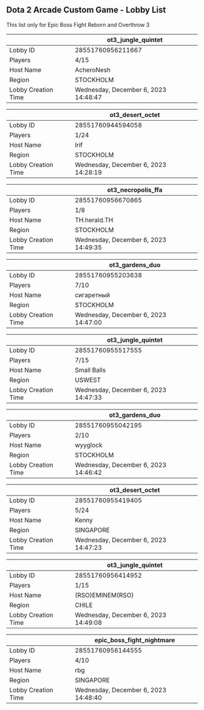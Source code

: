 ## Dota 2 Arcade Custom Game - Lobby List

This list only for Epic Boss Fight Reborn and Overthrow 3

|  | ot3_jungle_quintet |
| ------ | ------ |
| Lobby ID | 28551760956211667 |
| Players | 4/15 |
| Host Name | AcheroNesh |
| Region | STOCKHOLM |
| Lobby Creation Time | Wednesday, December 6, 2023 14:48:47 |


|  | ot3_desert_octet |
| ------ | ------ |
| Lobby ID | 28551760944594058 |
| Players | 1/24 |
| Host Name | Irif |
| Region | STOCKHOLM |
| Lobby Creation Time | Wednesday, December 6, 2023 14:28:19 |


|  | ot3_necropolis_ffa |
| ------ | ------ |
| Lobby ID | 28551760956670865 |
| Players | 1/8 |
| Host Name | TH.herald.TH |
| Region | STOCKHOLM |
| Lobby Creation Time | Wednesday, December 6, 2023 14:49:35 |


|  | ot3_gardens_duo |
| ------ | ------ |
| Lobby ID | 28551760955203638 |
| Players | 7/10 |
| Host Name | сигаретный |
| Region | STOCKHOLM |
| Lobby Creation Time | Wednesday, December 6, 2023 14:47:00 |


|  | ot3_jungle_quintet |
| ------ | ------ |
| Lobby ID | 28551760955517555 |
| Players | 7/15 |
| Host Name | Small Balls |
| Region | USWEST |
| Lobby Creation Time | Wednesday, December 6, 2023 14:47:33 |


|  | ot3_gardens_duo |
| ------ | ------ |
| Lobby ID | 28551760955042195 |
| Players | 2/10 |
| Host Name | wyyglock |
| Region | STOCKHOLM |
| Lobby Creation Time | Wednesday, December 6, 2023 14:46:42 |


|  | ot3_desert_octet |
| ------ | ------ |
| Lobby ID | 28551760955419405 |
| Players | 5/24 |
| Host Name | Kenny |
| Region | SINGAPORE |
| Lobby Creation Time | Wednesday, December 6, 2023 14:47:23 |


|  | ot3_jungle_quintet |
| ------ | ------ |
| Lobby ID | 28551760956414952 |
| Players | 1/15 |
| Host Name | (RSO)EMINEM(RSO) |
| Region | CHILE |
| Lobby Creation Time | Wednesday, December 6, 2023 14:49:08 |


|  | epic_boss_fight_nightmare |
| ------ | ------ |
| Lobby ID | 28551760956144555 |
| Players | 4/10 |
| Host Name | rbg |
| Region | SINGAPORE |
| Lobby Creation Time | Wednesday, December 6, 2023 14:48:40 |


